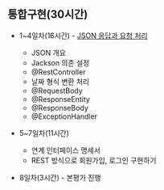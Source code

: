 ## 통합구현(30시간)
- 1~4일차(16시간) - <a href='https://github.com/yonggyo1125/curriculum300H/tree/main/6.Spring%20%26%20Spring%20Boot(75%EC%8B%9C%EA%B0%84)/11%EC%9D%BC%EC%B0%A8(3h)%20-%20JSON%20%EC%9D%91%EB%8B%B5%EA%B3%BC%20%EC%9A%94%EC%B2%AD%20%EC%B2%98%EB%A6%AC'>JSON 응답과 요청 처리</a>
	- JSON 개요
	- Jackson 의존 설정 
	- @RestController 
	- 날짜 형식 변환 처리
	- @RequestBody
	- @ResponseEntity
	- @ResponseBody
	- @ExceptionHandler
	
- 5~7일차(11시간)
	- 연계 인터페이스 명세서
	- REST 방식으로 회원가입, 로그인 구현하기
	
- 8일차(3시간) - 본평가 진행